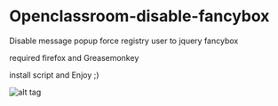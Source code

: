 # Openclassroom-disable-fancybox
Disable message popup force registry user to jquery fancybox

required firefox and Greasemonkey 

install script and Enjoy ;)

![alt tag](https://www.cuby-hebergs.com/dl/openclassroom.png)
